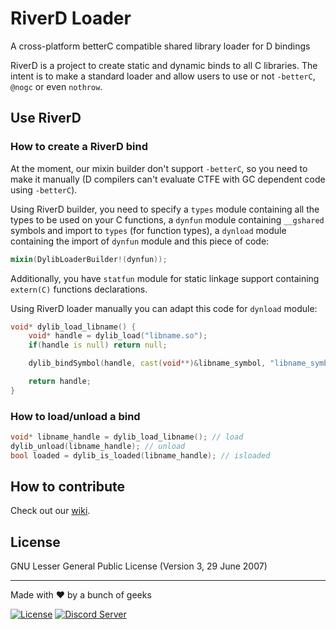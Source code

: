 # RiverD Loader
A cross-platform betterC compatible shared library loader for D bindings

RiverD is a project to create static and dynamic binds to all C libraries. The intent is to make a standard loader and allow users to use or not `-betterC`, `@nogc` or even `nothrow`.

## Use RiverD
### How to create a RiverD bind

At the moment, our mixin builder don't support `-betterC`, so you need to make it manually (D compilers can't evaluate CTFE with GC dependent code using `-betterC`).

Using RiverD builder, you need to specify a `types` module containing all the types to be used on your C functions, a `dynfun` module containing `__gshared` symbols and import to `types` (for function types), a `dynload` module containing the import of `dynfun` module and this piece of code:
```d
mixin(DylibLoaderBuilder!(dynfun));
```
Additionally, you have `statfun` module for static linkage support containing `extern(C)` functions declarations.

Using RiverD loader manually you can adapt this code for `dynload` module:
```d
void* dylib_load_libname() {
	void* handle = dylib_load("libname.so");
	if(handle is null) return null;

	dylib_bindSymbol(handle, cast(void**)&libname_symbol, "libname_symbol"); //make this for every function symbol

	return handle;
}
```

### How to load/unload a bind
```d
void* libname_handle = dylib_load_libname(); // load
dylib_unload(libname_handle); // unload
bool loaded = dylib_is_loaded(libname_handle); // isloaded
```
## How to contribute
Check out our [wiki](https://wiki.aurorafoss.org/).

## License
GNU Lesser General Public License (Version 3, 29 June 2007)

---
Made with ❤ by a bunch of geeks

[![License](https://img.shields.io/badge/license-LGPLv3-lightgrey.svg)](https://www.gnu.org/licenses/lgpl-3.0.html) [![Discord Server](https://discordapp.com/api/guilds/350229534832066572/embed.png)](https://discord.gg/4YuxJj)
